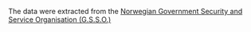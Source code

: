 The data were extracted from the [Norwegian Government Security and Service Organisation (G.S.S.O.)](https://www.regjeringen.no/en/whatsnew/speeches_articles/id1334/)
